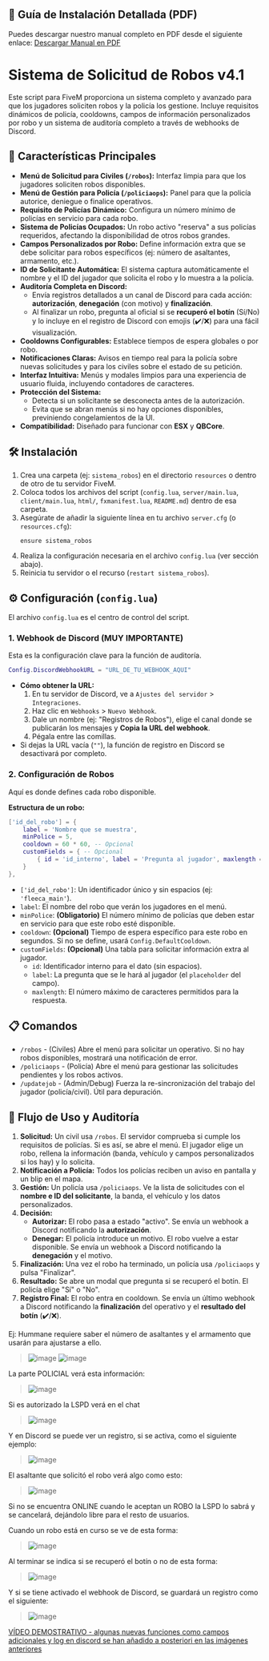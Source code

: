 ## 📄 Guía de Instalación Detallada (PDF)
Puedes descargar nuestro manual completo en PDF desde el siguiente enlace:
[Descargar Manual en PDF](https://drive.google.com/file/d/1jFVQJj1rndXKyV86GUX9SnZlAyyNgEoL/view?usp=sharing)


# Sistema de Solicitud de Robos v4.1

Este script para FiveM proporciona un sistema completo y avanzado para que los jugadores soliciten robos y la policía los gestione. Incluye requisitos dinámicos de policía, cooldowns, campos de información personalizados por robo y un sistema de auditoría completo a través de webhooks de Discord.

## 🚀 Características Principales

- **Menú de Solicitud para Civiles (`/robos`):** Interfaz limpia para que los jugadores soliciten robos disponibles.
- **Menú de Gestión para Policía (`/policiaops`):** Panel para que la policía autorice, deniegue o finalice operativos.
- **Requisito de Policías Dinámico:** Configura un número mínimo de policías en servicio para cada robo.
- **Sistema de Policías Ocupados:** Un robo activo "reserva" a sus policías requeridos, afectando la disponibilidad de otros robos grandes.
- **Campos Personalizados por Robo:** Define información extra que se debe solicitar para robos específicos (ej: número de asaltantes, armamento, etc.).
- **ID de Solicitante Automática:** El sistema captura automáticamente el nombre y el ID del jugador que solicita el robo y lo muestra a la policía.
- **Auditoría Completa en Discord:**
    - Envía registros detallados a un canal de Discord para cada acción: **autorización**, **denegación** (con motivo) y **finalización**.
    - Al finalizar un robo, pregunta al oficial si se **recuperó el botín** (Sí/No) y lo incluye en el registro de Discord con emojis (✔️/❌) para una fácil visualización.
- **Cooldowns Configurables:** Establece tiempos de espera globales o por robo.
- **Notificaciones Claras:** Avisos en tiempo real para la policía sobre nuevas solicitudes y para los civiles sobre el estado de su petición.
- **Interfaz Intuitiva:** Menús y modales limpios para una experiencia de usuario fluida, incluyendo contadores de caracteres.
- **Protección del Sistema:**
    - Detecta si un solicitante se desconecta antes de la autorización.
    - Evita que se abran menús si no hay opciones disponibles, previniendo congelamientos de la UI.
- **Compatibilidad:** Diseñado para funcionar con **ESX** y **QBCore**.

## 🛠️ Instalación

1.  Crea una carpeta (ej: `sistema_robos`) en el directorio `resources` o dentro de otro de tu servidor FiveM.
2.  Coloca todos los archivos del script (`config.lua`, `server/main.lua`, `client/main.lua`, `html/`, `fxmanifest.lua`, `README.md`) dentro de esa carpeta.
3.  Asegúrate de añadir la siguiente línea en tu archivo `server.cfg` (o `resources.cfg`):
    ```
    ensure sistema_robos
    ```
4.  Realiza la configuración necesaria en el archivo `config.lua` (ver sección abajo).
5.  Reinicia tu servidor o el recurso (`restart sistema_robos`).

## ⚙️ Configuración (`config.lua`)

El archivo `config.lua` es el centro de control del script.

### 1. Webhook de Discord (MUY IMPORTANTE)

Esta es la configuración clave para la función de auditoría.

```lua
Config.DiscordWebhookURL = "URL_DE_TU_WEBHOOK_AQUI"
```
- **Cómo obtener la URL:**
    1. En tu servidor de Discord, ve a `Ajustes del servidor` > `Integraciones`.
    2. Haz clic en `Webhooks` > `Nuevo Webhook`.
    3. Dale un nombre (ej: "Registros de Robos"), elige el canal donde se publicarán los mensajes y **Copia la URL del webhook**.
    4. Pégala entre las comillas.
- Si dejas la URL vacía (`""`), la función de registro en Discord se desactivará por completo.

### 2. Configuración de Robos

Aquí es donde defines cada robo disponible.

**Estructura de un robo:**
```lua
['id_del_robo'] = { 
    label = 'Nombre que se muestra',
    minPolice = 5,
    cooldown = 60 * 60, -- Opcional
    customFields = { -- Opcional
        { id = 'id_interno', label = 'Pregunta al jugador', maxlength = 50 }
    }
},
```
- `['id_del_robo']`: Un identificador único y sin espacios (ej: `'fleeca_main'`).
- `label`: El nombre del robo que verán los jugadores en el menú.
- `minPolice`: **(Obligatorio)** El número mínimo de policías que deben estar en servicio para que este robo esté disponible.
- `cooldown`: **(Opcional)** Tiempo de espera específico para este robo en segundos. Si no se define, usará `Config.DefaultCooldown`.
- `customFields`: **(Opcional)** Una tabla para solicitar información extra al jugador.
    - `id`: Identificador interno para el dato (sin espacios).
    - `label`: La pregunta que se le hará al jugador (el `placeholder` del campo).
    - `maxlength`: El número máximo de caracteres permitidos para la respuesta.

## 📋 Comandos

- `/robos` - (Civiles) Abre el menú para solicitar un operativo. Si no hay robos disponibles, mostrará una notificación de error.
- `/policiaops` - (Policía) Abre el menú para gestionar las solicitudes pendientes y los robos activos.
- `/updatejob` - (Admin/Debug) Fuerza la re-sincronización del trabajo del jugador (policía/civil). Útil para depuración.

## 📖 Flujo de Uso y Auditoría

1.  **Solicitud:** Un civil usa `/robos`. El servidor comprueba si cumple los requisitos de policías. Si es así, se abre el menú. El jugador elige un robo, rellena la información (banda, vehículo y campos personalizados si los hay) y lo solicita.
2.  **Notificación a Policía:** Todos los policías reciben un aviso en pantalla y un blip en el mapa.
3.  **Gestión:** Un policía usa `/policiaops`. Ve la lista de solicitudes con el **nombre e ID del solicitante**, la banda, el vehículo y los datos personalizados.
4.  **Decisión:**
    - **Autorizar:** El robo pasa a estado "activo". Se envía un webhook a Discord notificando la **autorización**.
    - **Denegar:** El policía introduce un motivo. El robo vuelve a estar disponible. Se envía un webhook a Discord notificando la **denegación** y el motivo.
5.  **Finalización:** Una vez el robo ha terminado, un policía usa `/policiaops` y pulsa "Finalizar".
6.  **Resultado:** Se abre un modal que pregunta si se recuperó el botín. El policía elige "Sí" o "No".
7.  **Registro Final:** El robo entra en cooldown. Se envía un último webhook a Discord notificando la **finalización** del operativo y el **resultado del botín** (✔️/❌).

Ej: Hummane requiere saber el número de asaltantes y el armamento que usarán para ajustarse a ello.
>![image](https://github.com/user-attachments/assets/ca52e068-55b2-44f7-9052-7e893dce0e45)
>![image](https://github.com/user-attachments/assets/35baefb1-8b82-4e50-a22f-f70b1590bfbe)

La parte POLICIAL verá esta información:
>![image](https://github.com/user-attachments/assets/4157a6eb-a969-4058-aeef-8cf0d430a578)

Si es autorizado la LSPD verá en el chat
>![image](https://github.com/user-attachments/assets/7f351a42-4d63-42de-ad5f-3473c9af741a)

Y en Discord se puede ver un registro, si se activa, como el siguiente ejemplo:
>![image](https://github.com/user-attachments/assets/90f537d9-7641-4ce8-b943-a0b68e7bece3)

El asaltante que solicitó el robo verá algo como esto:
>![image](https://github.com/user-attachments/assets/f527f6cf-2396-47a1-8584-95e2487a4b0d)

Si no se encuentra ONLINE cuando le aceptan un ROBO la LSPD lo sabrá y se cancelará, dejándolo libre para el resto de usuarios.

Cuando un robo está en curso se ve de esta forma:
>![image](https://github.com/user-attachments/assets/7d9ee152-639b-499d-a0d0-db0e8e83d105)

Al terminar se indica si se recuperó el botín o no de esta forma:
>![image](https://github.com/user-attachments/assets/56d41e53-2a88-44f0-a432-3d260eb4e375)

Y si se tiene activado el webhook de Discord, se guardará un registro como el siguiente:
>![image](https://github.com/user-attachments/assets/6f78f802-1942-4c98-a24d-5369673d1e08)

[VÍDEO DEMOSTRATIVO - algunas nuevas funciones como campos adicionales y log en discord se han añadido a posteriori en las imágenes anteriores](https://www.youtube.com/watch?v=T9CL5uX9XqI)



